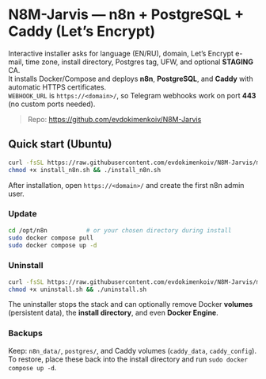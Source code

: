 # N8M-Jarvis — n8n + PostgreSQL + Caddy (Let’s Encrypt)

Interactive installer asks for language (EN/RU), domain, Let’s Encrypt e-mail, time zone, install directory, Postgres tag, UFW, and optional **STAGING** CA.  
It installs Docker/Compose and deploys **n8n**, **PostgreSQL**, and **Caddy** with automatic HTTPS certificates.  
`WEBHOOK_URL` is `https://<domain>/`, so Telegram webhooks work on port **443** (no custom ports needed).

> Repo: https://github.com/evdokimenkoiv/N8M-Jarvis

## Quick start (Ubuntu)
```bash
curl -fsSL https://raw.githubusercontent.com/evdokimenkoiv/N8M-Jarvis/main/install_n8n.sh -o install_n8n.sh
chmod +x install_n8n.sh && ./install_n8n.sh
```

After installation, open `https://<domain>/` and create the first n8n admin user.

### Update
```bash
cd /opt/n8n           # or your chosen directory during install
sudo docker compose pull
sudo docker compose up -d
```

### Uninstall
```bash
curl -fsSL https://raw.githubusercontent.com/evdokimenkoiv/N8M-Jarvis/main/uninstall.sh -o uninstall.sh
chmod +x uninstall.sh && ./uninstall.sh
```
The uninstaller stops the stack and can optionally remove Docker **volumes** (persistent data), the **install directory**, and even **Docker Engine**.

### Backups
Keep: `n8n_data/`, `postgres/`, and Caddy volumes (`caddy_data`, `caddy_config`).  
To restore, place these back into the install directory and run `sudo docker compose up -d`.
